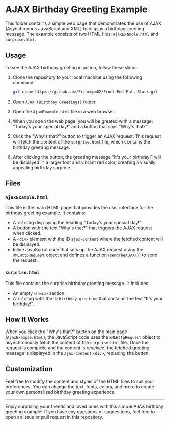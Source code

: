 # AJAX Birthday Greeting Example

This folder contains a simple web page that demonstrates the use of AJAX (Asynchronous JavaScript and XML) to display a birthday greeting message. The example consists of two HTML files: `AjaxExample.html` and `surprise.html`.

## Usage

To see the AJAX birthday greeting in action, follow these steps:

1. Clone the repository to your local machine using the following command:

   ```bash
   git clone https://github.com/Princepm02/Front-End-Full-Stack.git
   ```
2. Open `AJAX (Birthday Greetings)` folder.

3. Open the `AjaxExample.html` file in a web browser.

4. When you open the web page, you will be greeted with a message: "Today's your special day!" and a button that says "Why's that?"

5. Click the "Why's that?" button to trigger an AJAX request. This request will fetch the content of the `surprise.html` file, which contains the birthday greeting message.

6. After clicking the button, the greeting message "It's your birthday!" will be displayed in a larger font and vibrant red color, creating a visually appealing birthday surprise.

## Files

### `AjaxExample.html`

This file is the main HTML page that provides the user interface for the birthday greeting example. It contains:

- A `<h1>` tag displaying the heading "Today's your special day!"
- A button with the text "Why's that?" that triggers the AJAX request when clicked.
- A `<div>` element with the ID `ajax-content` where the fetched content will be displayed.
- Inline JavaScript code that sets up the AJAX request using the `XMLHttpRequest` object and defines a function (`sendTheAJAX()`) to send the request.

### `surprise.html`

This file contains the surprise birthday greeting message. It includes:

- An empty `<head>` section.
- A `<h1>` tag with the ID `birthday-greeting` that contains the text "It's your birthday!".
   
## How It Works

When you click the "Why's that?" button on the main page (`AjaxExample.html`), the JavaScript code uses the `XMLHttpRequest` object to asynchronously fetch the content of the `surprise.html` file. Once the request is complete and the content is received, the fetched greeting message is displayed in the `ajax-content` `<div>`, replacing the button.

## Customization

Feel free to modify the content and styles of the HTML files to suit your preferences. You can change the text, fonts, colors, and more to create your own personalized birthday greeting experience.


---

Enjoy surprising your friends and loved ones with this simple AJAX birthday greeting example! If you have any questions or suggestions, feel free to open an issue or pull request in this repository.
